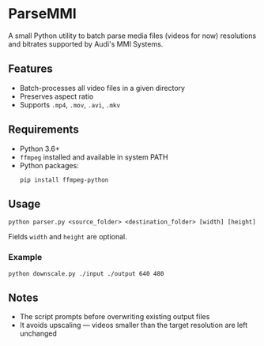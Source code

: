# ParseMMI

A small Python utility to batch parse media files (videos for now) resolutions and bitrates supported by Audi's MMI Systems.

## Features

- Batch-processes all video files in a given directory
- Preserves aspect ratio 
- Supports `.mp4`, `.mov`, `.avi`, `.mkv`

## Requirements

- Python 3.6+
- `ffmpeg` installed and available in system PATH
- Python packages:
  ```
  pip install ffmpeg-python
  ```

## Usage

```
python parser.py <source_folder> <destination_folder> [width] [height]
```
Fields `width` and `height` are optional.

### Example

```
python downscale.py ./input ./output 640 480
```

## Notes

- The script prompts before overwriting existing output files
- It avoids upscaling — videos smaller than the target resolution are left unchanged